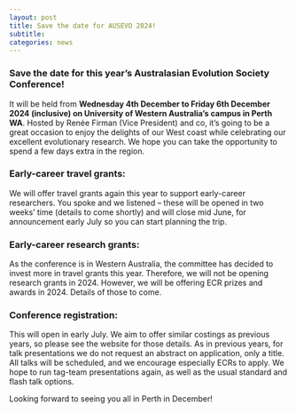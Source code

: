 ```yaml
---
layout: post
title: Save the date for AUSEVO 2024!
subtitle: 
categories: news
---
```


### Save the date for this year’s Australasian Evolution Society Conference!

It will be held from **Wednesday 4th December to Friday 6th December 2024 (inclusive) on University of Western Australia’s campus in Perth WA**. Hosted by Renée Firman (Vice President) and co, it’s going to be a great occasion to enjoy the delights of our West coast while celebrating our excellent evolutionary research. We hope you can take the opportunity to spend a few days extra in the region.

### Early-career travel grants:

We will offer travel grants again this year to support early-career researchers. You spoke and we listened – these will be opened in two weeks’ time (details to come shortly) and will close mid June, for announcement early July so you can start planning the trip. 

### Early-career research grants:

As the conference is in Western Australia, the committee has decided to invest more in travel grants this year. Therefore, we will not be opening research grants in 2024. However, we will be offering ECR prizes and awards in 2024. Details of those to come.

### Conference registration:

This will open in early July. We aim to offer similar costings as previous years, so please see the website for those details. As in previous years, for talk presentations we do not request an abstract on application, only a title. All talks will be scheduled, and we encourage especially ECRs to apply. We hope to run tag-team presentations again, as well as the usual standard and flash talk options. 

Looking forward to seeing you all in Perth in December!
